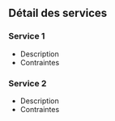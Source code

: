 
## Détail des services

### Service 1

* Description  
* Contraintes  

### Service 2

* Description  
* Contraintes  
